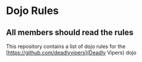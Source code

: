 Dojo Rules
==========

All members should read the rules
---------------------------------

This repository contains a list of dojo rules for the [https://github.com/deadlyvipers](Deadly Vipers) dojo


